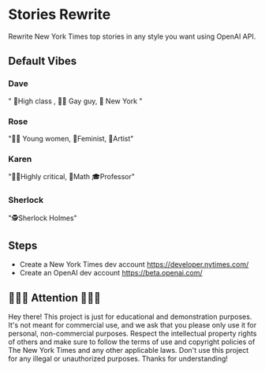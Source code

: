 # Stories Rewrite
Rewrite New York Times top stories in any style you want using OpenAI API.

## Default  Vibes 

### Dave
" 👠High class , 🏳️‍🌈 Gay guy, 🗽 New York "

### Rose
"👩‍🦰 Young women, 💪Feminist, 🎨Artist"

### Karen
"👩‍🏫Highly critical, 📐Math 🎓Professor"

### Sherlock 
"🕵️Sherlock Holmes"


## Steps
- Create a New York Times dev account https://developer.nytimes.com/
- Create an OpenAI dev account https://beta.openai.com/

## 👩🏼‍💻 Attention 🧑🏽‍💻
Hey there! This project is just for educational and demonstration purposes. It's not meant for commercial use, and we ask that you please only use it for personal, non-commercial purposes. Respect the intellectual property rights of others and make sure to follow the terms of use and copyright policies of The New York Times and any other applicable laws. Don't use this project for any illegal or unauthorized purposes. Thanks for understanding!




